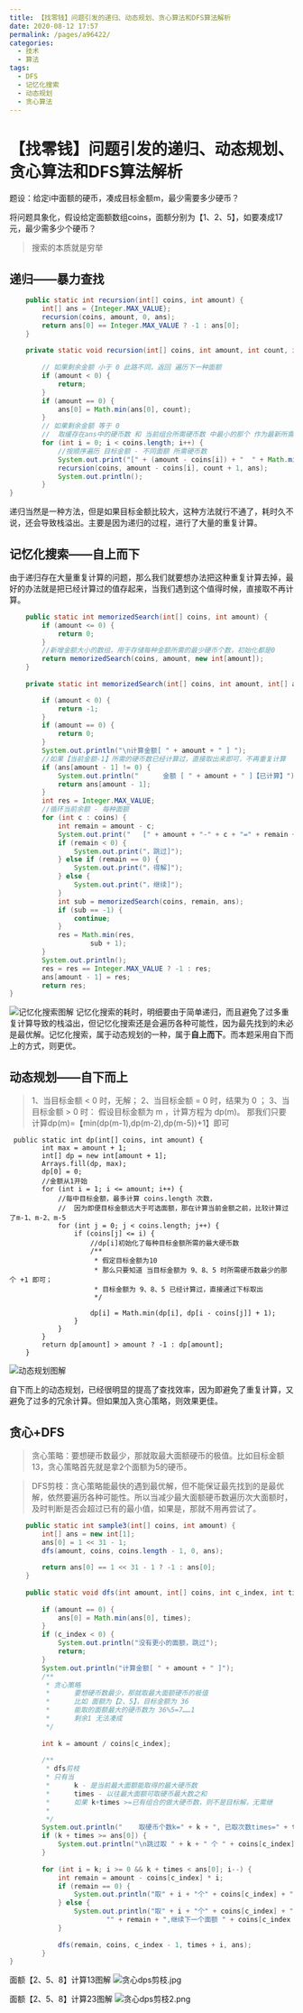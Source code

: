 ```yaml
---
title: 【找零钱】问题引发的递归、动态规划、贪心算法和DFS算法解析
date: 2020-08-12 17:57
permalink: /pages/a96422/
categories:
  - 技术
  - 算法
tags:
  - DFS
  - 记忆化搜索
  - 动态规划
  - 贪心算法
---
```


# 【找零钱】问题引发的递归、动态规划、贪心算法和DFS算法解析


题设：给定i中面额的硬币，凑成目标金额m，最少需要多少硬币？

将问题具象化，假设给定面额数组coins，面额分别为【1、2、5】，如要凑成17元，最少需多少个硬币？

<!-- more -->

> 搜索的本质就是穷举

## 递归——暴力查找
```java
    public static int recursion(int[] coins, int amount) {
        int[] ans = {Integer.MAX_VALUE};
        recursion(coins, amount, 0, ans);
        return ans[0] == Integer.MAX_VALUE ? -1 : ans[0];
    }
    
    private static void recursion(int[] coins, int amount, int count, int[] ans) {
    
        // 如果剩余金额 小于 0 此路不同，返回 遍历下一种面额
        if (amount < 0) {
            return;
        }
        if (amount == 0) {
            ans[0] = Math.min(ans[0], count);
        }
        // 如果剩余金额 等于 0
        //  取缓存在ans中的硬币数 和 当前组合所需硬币数 中最小的那个 作为最新所需硬币数
        for (int i = 0; i < coins.length; i++) {
            //按顺序遍历 目标金额 - 不同面额 所需硬币数
            System.out.print("[" + (amount - coins[i]) + "  " + Math.min(ans[0], count + 1) + " ] ");
            recursion(coins, amount - coins[i], count + 1, ans);
            System.out.println();
        }
}
```

递归当然是一种方法，但是如果目标金额比较大，这种方法就行不通了，耗时久不说，还会导致栈溢出。主要是因为递归的过程，进行了大量的重复计算。

## 记忆化搜索——自上而下

由于递归存在大量重复计算的问题，那么我们就要想办法把这种重复计算去掉，最好的办法就是把已经计算过的值存起来，当我们遇到这个值得时候，直接取不再计算。
```java
    public static int memorizedSearch(int[] coins, int amount) {
        if (amount <= 0) {
            return 0;
        }
        //新增金额大小的数组，用于存储每种金额所需的最少硬币个数，初始化都是0
        return memorizedSearch(coins, amount, new int[amount]);
    }
    
    private static int memorizedSearch(int[] coins, int amount, int[] ans) {

        if (amount < 0) {
            return -1;
        }
        if (amount == 0) {
            return 0;
        }
        System.out.println("\n计算金额[ " + amount + " ] ");
        //如果【当前金额-1】所需的硬币数已经计算过，直接取出来即可，不再重复计算
        if (ans[amount - 1] != 0) {
            System.out.println("      金额 [ " + amount + " ]【已计算】");
            return ans[amount - 1];
        }
        int res = Integer.MAX_VALUE;
        //循环当前余额 - 每种面额
        for (int c : coins) {
            int remain = amount - c;
            System.out.print("   [" + amount + "-" + c + "=" + remain + "");
            if (remain < 0) {
                System.out.print("，跳过]");
            } else if (remain == 0) {
                System.out.print("，得解]");
            } else {
                System.out.print("，继续]");
            }
            int sub = memorizedSearch(coins, remain, ans);
            if (sub == -1) {
                continue;
            }
            res = Math.min(res,
                    sub + 1);
        }
        System.out.println();
        res = res == Integer.MAX_VALUE ? -1 : res;
        ans[amount - 1] = res;
        return res;
}

```
![记忆化搜索图解](https://image.studying.icu/%E8%AE%B0%E5%BF%86%E5%8C%96%E6%90%9C%E7%B4%A2_1597305721132.jpg-zjoin.image)
记忆化搜索的耗时，明细要由于简单递归，而且避免了过多重复计算导致的栈溢出，但记忆化搜索还是会遍历各种可能性，因为最先找到的未必是最优解。记忆化搜索，属于动态规划的一种，属于**自上而下**。而本题采用自下而上的方式，则更优。

## 动态规划——自下而上
>  1、当目标金额 < 0 时，无解；
2、当目标金额 = 0 时，结果为 0 ；
3、当目标金额 > 0 时：
假设目标金额为 m ，计算方程为 dp(m)。
那我们只要计算dp(m)=【min(dp(m-1),dp(m-2),dp(m-5))+1】即可


```language
 public static int dp(int[] coins, int amount) {
        int max = amount + 1;
        int[] dp = new int[amount + 1];
        Arrays.fill(dp, max);
        dp[0] = 0;
        //金额从1开始
        for (int i = 1; i <= amount; i++) {
            //每中目标金额，最多计算 coins.length 次数，
            //  因为即便目标金额远大于可选面额，那在计算当前金额之前，比较计算过了m-1、m-2、m-5
            for (int j = 0; j < coins.length; j++) {
                if (coins[j] <= i) {
                    //dp[i]初始化了每种目标金额所需的最大硬币数
                    /**
                     * 假定目标金额为10
                     * 那么只要知道 当目标金额为 9、8、5 时所需硬币数最少的那个 +1 即可；
                     * 目标金额为 9、8、5 已经计算过，直接通过下标取出
                     */
    
                    dp[i] = Math.min(dp[i], dp[i - coins[j]] + 1);
                } 
            }
        }
        return dp[amount] > amount ? -1 : dp[amount];
    }
```
![动态规划图解](https://image.studying.icu/%E5%9B%BE%E7%89%871_1597305818190.png-zjoin.image)

自下而上的动态规划，已经很明显的提高了查找效率，因为即避免了重复计算，又避免了过多的冗余计算。但如果加入贪心策略，则效果更佳。

## 贪心+DFS
>贪心策略：要想硬币数最少，那就取最大面额硬币的极值。比如目标金额13，贪心策略首先就是拿2个面额为5的硬币。

>DFS剪枝：贪心策略能最快的遇到最优解，但不能保证最先找到的是最优解，依然要遍历各种可能性。所以当减少最大面额硬币数遍历次大面额时，及时判断是否会超过已有的最小值，如果是，那就不用再尝试了。

```java
    public static int sample3(int[] coins, int amount) {
        int[] ans = new int[1];
        ans[0] = 1 << 31 - 1;
        dfs(amount, coins, coins.length - 1, 0, ans);
        
        return ans[0] == 1 << 31 - 1 ? -1 : ans[0];
    }
    
    public static void dfs(int amount, int[] coins, int c_index, int times, int[] ans) {
        
        if (amount == 0) {
            ans[0] = Math.min(ans[0], times);
        }
        if (c_index < 0) {
            System.out.println("没有更小的面额，跳过");
            return;
        }
        System.out.println("计算金额[ " + amount + " ]");
        /**
         * 贪心策略
         *      要想硬币数最少，那就取最大面额硬币的极值
         *      比如 面额为【2、5】，目标金额为 36
         *      能取的面额最大的硬币数为 36%5=7……1
         *      剩余1 无法凑成
         */
        
        int k = amount / coins[c_index];
        
        /**
         * dfs剪枝
         * 只有当
         *      k - 是当前最大面额能取得的最大硬币数
         *      times - 以往最大面额可取硬币最大数之和
         *      如果 k+times >=已有组合的做大硬币数，则不是目标解，无需继
         *
         */
        System.out.println("    取硬币个数k=" + k + ", 已取次数times=" + times);
        if (k + times >= ans[0]) {
            System.out.println("\n跳过取 " + k + " 个 " + coins[c_index] + " 的组合，因为所需硬币数最小值 >= " + ans[0] + " ");
        }
        
        for (int i = k; i >= 0 && k + times < ans[0]; i--) {
            int remain = amount - coins[c_index] * i;
            if (remain == 0) {
                System.out.println("取" + i + "个" + coins[c_index] + "剩余金额：" + remain + ",找到目标解");
            } else {
                System.out.println("取" + i + "个" + coins[c_index] + "剩余金额：" +
                        "" + remain + ",继续下一个面额 " + coins[c_index - 1] + " 取值的可能性");
            }
            
            dfs(remain, coins, c_index - 1, times + i, ans);
        }
}
```
面额【2、5、8】计算13图解
![贪心dps剪枝.jpg](https://image.studying.icu/%E8%B4%AA%E5%BF%83+dps%E5%89%AA%E6%9E%9D_1597305874218.jpg-zjoin.image)

面额【2、5、8】计算23图解
![贪心dps剪枝2.png](https://image.studying.icu/%E8%B4%AA%E5%BF%83+dps%E5%89%AA%E6%9E%9D2_1597305897134.png-zjoin.image)

<Vssue  />
